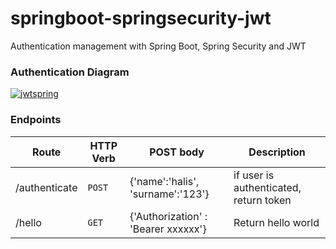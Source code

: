 # springboot-springsecurity-jwt
Authentication management with Spring Boot, Spring Security and JWT
### Authentication Diagram

<a href='https://svgshare.com/s/UFw' ><img src='https://svgshare.com/i/UFw.svg' title='jwtspring' /></a>

### Endpoints
| Route | HTTP Verb	 | POST body	 | Description	 |
| --- | --- | --- | --- |
| /authenticate | `POST` | {'name':'halis', 'surname':'123'} | if user is authenticated, return token  |
| /hello | `GET` |{'Authorization' : 'Bearer xxxxxx'} | Return hello world  |
